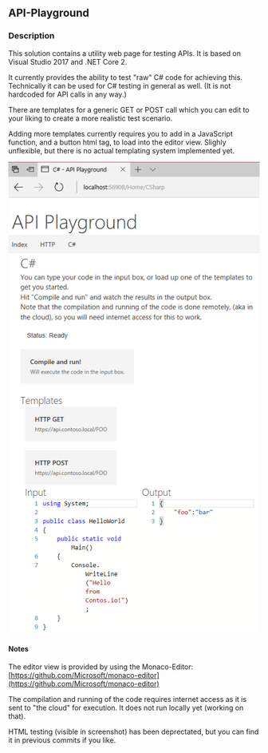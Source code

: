 ## API-Playground

### Description
This solution contains a utility web page for testing APIs. It is based on Visual Studio 2017 and .NET Core 2.

It currently provides the ability to test "raw" C# code for achieving this. Technically it can be used for C# testing in general as well. (It is not hardcoded for API calls in any way.)

There are templates for a generic GET or POST call which you can edit to your liking to create a more realistic test scenario.

Adding more templates currently requires you to add in a JavaScript function, and a button html tag, to load into the editor view. Slighly unflexible, but there is no actual templating system implemented yet.

![Code-based Test](Assets/API_Playground_CSharp_01.png)

#### Notes
The editor view is provided by using the Monaco-Editor: [https://github.com/Microsoft/monaco-editor](https://github.com/Microsoft/monaco-editor)

The compilation and running of the code requires internet access as it is sent to "the cloud" for execution. It does not run locally yet (working on that).

HTML testing (visible in screenshot) has been deprectated, but you can find it in previous commits if you like.